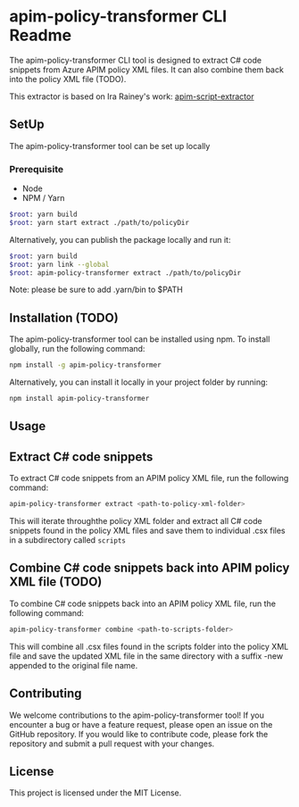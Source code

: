 # apim-policy-transformer CLI Readme
The apim-policy-transformer CLI tool is designed to extract C# code snippets from Azure APIM policy XML files. It can also combine them back into the policy XML file (TODO).

This extractor is based on Ira Rainey's work: [apim-script-extractor](https://github.com/irarainey/apim-script-extractor)

## SetUp
The apim-policy-transformer tool can be set up locally

### Prerequisite
- Node
- NPM / Yarn

```sh
$root: yarn build
$root: yarn start extract ./path/to/policyDir
``` 
Alternatively, you can publish the package locally and run it:
```sh
$root: yarn build
$root: yarn link --global
$root: apim-policy-transformer extract ./path/to/policyDir

```
Note: please be sure to add .yarn/bin to $PATH

## Installation (TODO)
The apim-policy-transformer tool can be installed using npm. To install globally, run the following command:

```sh
npm install -g apim-policy-transformer
```
Alternatively, you can install it locally in your project folder by running:

```sh
npm install apim-policy-transformer
```

## Usage

## Extract C# code snippets
To extract C# code snippets from an APIM policy XML file, run the following command:

```sh
apim-policy-transformer extract <path-to-policy-xml-folder>
```
This will iterate throughthe policy XML folder and extract all C# code snippets found in the policy XML files and save them to individual .csx files in a subdirectory called `scripts`

## Combine C# code snippets back into APIM policy XML file (TODO)
To combine C# code snippets back into an APIM policy XML file, run the following command:

```sh
apim-policy-transformer combine <path-to-scripts-folder>
```
This will combine all .csx files found in the scripts folder into the policy XML file and save the updated XML file in the same directory with a suffix -new appended to the original file name.

## Contributing
We welcome contributions to the apim-policy-transformer tool! If you encounter a bug or have a feature request, please open an issue on the GitHub repository. If you would like to contribute code, please fork the repository and submit a pull request with your changes.

## License
This project is licensed under the MIT License.